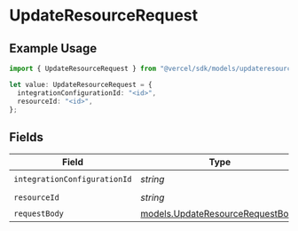 # UpdateResourceRequest

## Example Usage

```typescript
import { UpdateResourceRequest } from "@vercel/sdk/models/updateresourceop.js";

let value: UpdateResourceRequest = {
  integrationConfigurationId: "<id>",
  resourceId: "<id>",
};
```

## Fields

| Field                                                                      | Type                                                                       | Required                                                                   | Description                                                                |
| -------------------------------------------------------------------------- | -------------------------------------------------------------------------- | -------------------------------------------------------------------------- | -------------------------------------------------------------------------- |
| `integrationConfigurationId`                                               | *string*                                                                   | :heavy_check_mark:                                                         | N/A                                                                        |
| `resourceId`                                                               | *string*                                                                   | :heavy_check_mark:                                                         | N/A                                                                        |
| `requestBody`                                                              | [models.UpdateResourceRequestBody](../models/updateresourcerequestbody.md) | :heavy_minus_sign:                                                         | N/A                                                                        |